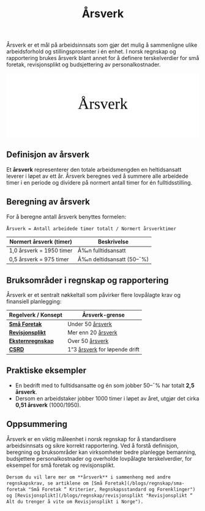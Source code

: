 ﻿---
title: "Årsverk"
seoTitle: "Årsverk"
meta_description: 'Årsverk er et mål på arbeidsinnsats som gjør det mulig å sammenligne ulike arbeidsforhold og stillingsprosenter i én enhet. I norsk regnskap og rapporteri...'
slug: arsverk
type: blog
layout: pages/single
---

Årsverk er et mål på arbeidsinnsats som gjør det mulig å sammenligne ulike arbeidsforhold og stillingsprosenter i én enhet. I norsk regnskap og rapportering brukes årsverk blant annet for å definere terskelverdier for små foretak, revisjonsplikt og budsjettering av personalkostnader.

![Årsverk](arsverk-image.svg)

## Definisjon av årsverk

Et **årsverk** representerer den totale arbeidsmengden en heltidsansatt leverer i løpet av ett år. Årsverk beregnes ved å summere alle arbeidede timer i en periode og dividere på normert antall timer for én fulltidsstilling.

## Beregning av årsverk

For å beregne antall årsverk benyttes formelen:

```
Årsverk = Antall arbeidede timer totalt / Normert årsverktimer
```

| Normert årsverk (timer)   | Beskrivelse                     |
|----------------------------|---------------------------------|
| 1,0 årsverk = 1950 timer   | Ã‰n fulltidsansatt               |
| 0,5 årsverk = 975 timer    | Ã‰n deltidsansatt (50–¯%)         |

## Bruksområder i regnskap og rapportering

Årsverk er et sentralt nøkkeltall som påvirker flere lovpålagte krav og finansiell planlegging:

| Regelverk / Konsept                                                                 | Årsverk-grense                                                 |
|-------------------------------------------------------------------------------------|-----------------------------------------------------------------|
| **[Små Foretak](/blogs/regnskap/sma-foretak "Små Foretak “ Kriterier, Regnskapsstandard og Forenklinger")**             | Under 50 [årsverk](/blogs/regnskap/arsverk "Årsverk")         |
| **[Revisjonsplikt](/blogs/regnskap/revisjonsplikt "Revisjonsplikt “ Alt du trenger å vite om Revisjonsplikt i Norge")** | Mer enn 20 [årsverk](/blogs/regnskap/arsverk "Årsverk")       |
| **[Eksternregnskap](/blogs/regnskap/hva-er-eksternregnskap "Hva er Eksternregnskap? Komplett Guide til Ekstern Finansiell Rapportering")** | Over 50 [årsverk](/blogs/regnskap/arsverk "Årsverk")        |
| **[CSRD](/blogs/regnskap/hva-er-csrd "Hva er CSRD? Guide til bærekraftsrapportering (CSRD) i Norge")**             | 1“3 [årsverk](/blogs/regnskap/arsverk "Årsverk") for løpende drift |

## Praktiske eksempler

* En bedrift med to fulltidsansatte og én som jobber 50–¯% har totalt **2,5 årsverk**.
* Dersom en arbeidstaker jobber 1000 timer i løpet av året, utgjør det cirka **0,51 årsverk** (1000/1950).

## Oppsummering

Årsverk er en viktig måleenhet i norsk regnskap for å standardisere arbeidsinnsats og sikre korrekt rapportering. Ved å forstå definisjon, beregning og bruksområder kan virksomheter bedre planlegge bemanning, budsjettere personalkostnader og overholde lovpålagte terskelverdier, for eksempel for små foretak og revisjonsplikt.

```{.hint}
Dersom du vil lære mer om **årsverk** i sammenheng med andre regnskapskrav, se artiklene om [Små Foretak](/blogs/regnskap/sma-foretak "Små Foretak “ Kriterier, Regnskapsstandard og Forenklinger") og [Revisjonsplikt](/blogs/regnskap/revisjonsplikt "Revisjonsplikt “ Alt du trenger å vite om Revisjonsplikt i Norge").
```











